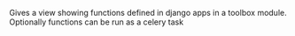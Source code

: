 Gives a view showing functions defined in django apps in a toolbox module. 
Optionally functions can be run as a celery task   